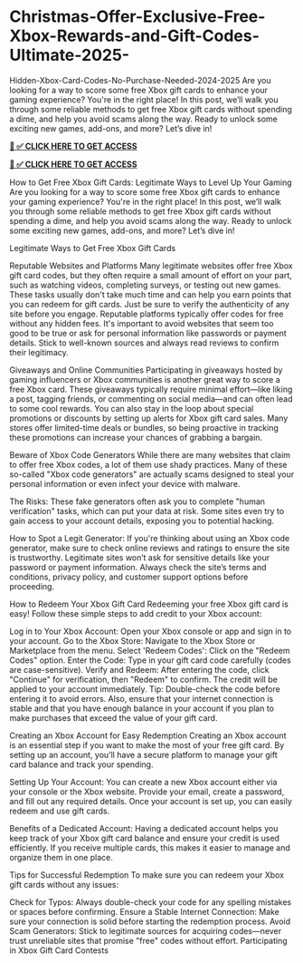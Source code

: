 # Christmas-Offer-Exclusive-Free-Xbox-Rewards-and-Gift-Codes-Ultimate-2025-

Hidden-Xbox-Card-Codes-No-Purchase-Needed-2024-2025
Are you looking for a way to score some free Xbox gift cards to enhance your gaming experience? You're in the right place! In this post, we’ll walk you through some reliable methods to get free Xbox gift cards without spending a dime, and help you avoid scams along the way. Ready to unlock some exciting new games, add-ons, and more? Let’s dive in!

**[📌 ✅ CLICK HERE TO GET ACCESS](https://millenniumit.xyz/xbox)**

**[📌 ✅ CLICK HERE TO GET ACCESS](https://millenniumit.xyz/xbox)**

How to Get Free Xbox Gift Cards: Legitimate Ways to Level Up Your Gaming Are you looking for a way to score some free Xbox gift cards to enhance your gaming experience? You're in the right place! In this post, we’ll walk you through some reliable methods to get free Xbox gift cards without spending a dime, and help you avoid scams along the way. Ready to unlock some exciting new games, add-ons, and more? Let’s dive in!

Legitimate Ways to Get Free Xbox Gift Cards

Reputable Websites and Platforms Many legitimate websites offer free Xbox gift card codes, but they often require a small amount of effort on your part, such as watching videos, completing surveys, or testing out new games. These tasks usually don't take much time and can help you earn points that you can redeem for gift cards. Just be sure to verify the authenticity of any site before you engage. Reputable platforms typically offer codes for free without any hidden fees. It's important to avoid websites that seem too good to be true or ask for personal information like passwords or payment details. Stick to well-known sources and always read reviews to confirm their legitimacy.

Giveaways and Online Communities Participating in giveaways hosted by gaming influencers or Xbox communities is another great way to score a free Xbox card. These giveaways typically require minimal effort—like liking a post, tagging friends, or commenting on social media—and can often lead to some cool rewards. You can also stay in the loop about special promotions or discounts by setting up alerts for Xbox gift card sales. Many stores offer limited-time deals or bundles, so being proactive in tracking these promotions can increase your chances of grabbing a bargain.

Beware of Xbox Code Generators While there are many websites that claim to offer free Xbox codes, a lot of them use shady practices. Many of these so-called "Xbox code generators" are actually scams designed to steal your personal information or even infect your device with malware.

The Risks: These fake generators often ask you to complete "human verification" tasks, which can put your data at risk. Some sites even try to gain access to your account details, exposing you to potential hacking.

How to Spot a Legit Generator: If you're thinking about using an Xbox code generator, make sure to check online reviews and ratings to ensure the site is trustworthy. Legitimate sites won’t ask for sensitive details like your password or payment information. Always check the site’s terms and conditions, privacy policy, and customer support options before proceeding.

How to Redeem Your Xbox Gift Card Redeeming your free Xbox gift card is easy! Follow these simple steps to add credit to your Xbox account:

Log in to Your Xbox Account: Open your Xbox console or app and sign in to your account. Go to the Xbox Store: Navigate to the Xbox Store or Marketplace from the menu. Select 'Redeem Codes': Click on the "Redeem Codes" option. Enter the Code: Type in your gift card code carefully (codes are case-sensitive). Verify and Redeem: After entering the code, click "Continue" for verification, then "Redeem" to confirm. The credit will be applied to your account immediately. Tip: Double-check the code before entering it to avoid errors. Also, ensure that your internet connection is stable and that you have enough balance in your account if you plan to make purchases that exceed the value of your gift card.

Creating an Xbox Account for Easy Redemption Creating an Xbox account is an essential step if you want to make the most of your free gift card. By setting up an account, you’ll have a secure platform to manage your gift card balance and track your spending.

Setting Up Your Account: You can create a new Xbox account either via your console or the Xbox website. Provide your email, create a password, and fill out any required details. Once your account is set up, you can easily redeem and use gift cards.

Benefits of a Dedicated Account: Having a dedicated account helps you keep track of your Xbox gift card balance and ensure your credit is used efficiently. If you receive multiple cards, this makes it easier to manage and organize them in one place.

Tips for Successful Redemption To make sure you can redeem your Xbox gift cards without any issues:

Check for Typos: Always double-check your code for any spelling mistakes or spaces before confirming. Ensure a Stable Internet Connection: Make sure your connection is solid before starting the redemption process. Avoid Scam Generators: Stick to legitimate sources for acquiring codes—never trust unreliable sites that promise "free" codes without effort. Participating in Xbox Gift Card Contests
